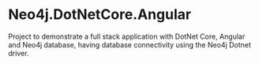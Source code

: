 # Neo4j.DotNetCore.Angular
Project to demonstrate a full stack application with DotNet Core, Angular and Neo4j database, having database connectivity using the Neo4j Dotnet driver.
